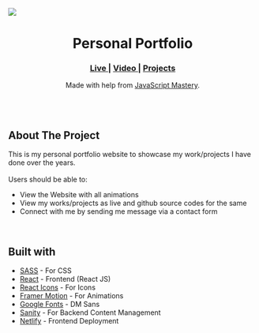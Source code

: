 <img src="https://github.com/Parth-1602/jsm-personal-portfolio/blob/main/frontend_react/src/assets/logo.png"></img>


<h1 align="center">Personal Portfolio</h1>

<div align="center">
  <h3>
    <a href="https://parth-sharma.netlify.app/" color="white">
      Live
    </a>
   <span> | </span>
    <a href="https://www.youtube.com/watch?v=3HNyXCPDQ7Q">
      Video
    </a>
    <span> | </span>
    <a href="https://github.com/Parth-1602/all-projects-directory">
      Projects
    </a>
  </h3>
</div>
<div align="center">
   Made with help from <a href="https://www.youtube.com/@javascriptmastery" target="_blank">JavaScript Mastery</a>.
</div>
<br>
<br>
<br>

## About The Project

<p>This is my personal portfolio website to showcase my work/projects I have done over the years.
<br><br>Users should be able to:
<ul>
  <li>View the Website with all animations</li>
  <li>View my works/projects as live and github source codes for the same</li>
  <li>Connect with me by sending me message via a contact form</li>
</ul>
<br>

## Built with 

- [SASS](https://sass-lang.com/) - For CSS
- [React](https://reactjs.org/) - Frontend (React JS)
- [React Icons](https://react-icons.github.io/react-icons/) - For Icons
- [Framer Motion](https://www.framer.com/motion/) - For Animations
- [Google Fonts](https://fonts.google.com/) - DM Sans
- [Sanity](https://www.sanity.io/) - For Backend Content Management
- [Netlify](https://www.netlify.com/) - Frontend Deployment
